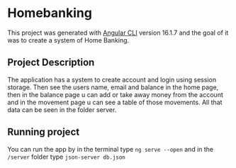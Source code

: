 # Homebanking

This project was generated with [Angular CLI](https://github.com/angular/angular-cli) version 16.1.7 and the goal of it was to create a system of Home Banking.

## Project Description

The application has a system to create account and login using session storage. Then see the users name, email and balance in the home page, then in the balance page u can add or take away money from the account and in the movement page u can see a table of those movements. All that data can be seen in the folder server.


## Running project

You can run the app by in the terminal type `ng serve --open` and in the `/server` folder type `json-server db.json`
